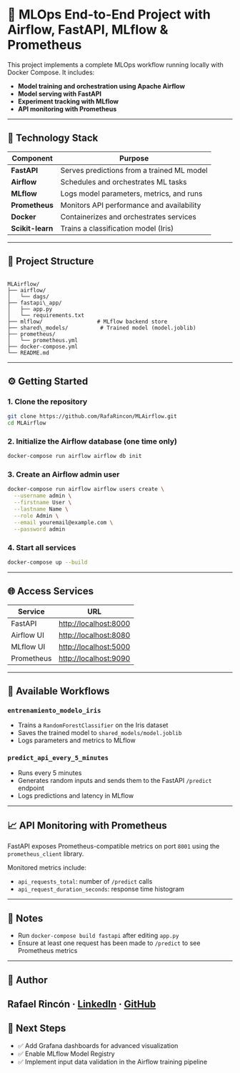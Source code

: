 # 🧠 MLOps End-to-End Project with Airflow, FastAPI, MLflow & Prometheus

This project implements a complete MLOps workflow running locally with Docker Compose. It includes:

- **Model training and orchestration using Apache Airflow**
- **Model serving with FastAPI**
- **Experiment tracking with MLflow**
- **API monitoring with Prometheus**

---

## 🚀 Technology Stack

| Component     | Purpose                                      |
|---------------|----------------------------------------------|
| **FastAPI**   | Serves predictions from a trained ML model   |
| **Airflow**   | Schedules and orchestrates ML tasks          |
| **MLflow**    | Logs model parameters, metrics, and runs     |
| **Prometheus**| Monitors API performance and availability    |
| **Docker**    | Containerizes and orchestrates services      |
| **Scikit-learn** | Trains a classification model (Iris)     |

---

## 📁 Project Structure

```

MLAirflow/
├── airflow/
│   └── dags/
├── fastapi\_app/
│   ├── app.py
│   └── requirements.txt
├── mlflow/                 # MLflow backend store
├── shared\_models/          # Trained model (model.joblib)
├── prometheus/
│   └── prometheus.yml
├── docker-compose.yml
└── README.md

````

---

## ⚙️ Getting Started

### 1. Clone the repository

```bash
git clone https://github.com/RafaRincon/MLAirflow.git
cd MLAirflow
````

### 2. Initialize the Airflow database (one time only)

```bash
docker-compose run airflow airflow db init
```

### 3. Create an Airflow admin user

```bash
docker-compose run airflow airflow users create \
  --username admin \
  --firstname User \
  --lastname Name \
  --role Admin \
  --email youremail@example.com \
  --password admin
```

### 4. Start all services

```bash
docker-compose up --build
```

---

## 🌐 Access Services

| Service    | URL                                            |
| ---------- | ---------------------------------------------- |
| FastAPI    | [http://localhost:8000](http://localhost:8000) |
| Airflow UI | [http://localhost:8080](http://localhost:8080) |
| MLflow UI  | [http://localhost:5000](http://localhost:5000) |
| Prometheus | [http://localhost:9090](http://localhost:9090) |

---

## 🤖 Available Workflows

### `entrenamiento_modelo_iris`

* Trains a `RandomForestClassifier` on the Iris dataset
* Saves the trained model to `shared_models/model.joblib`
* Logs parameters and metrics to MLflow

### `predict_api_every_5_minutes`

* Runs every 5 minutes
* Generates random inputs and sends them to the FastAPI `/predict` endpoint
* Logs predictions and latency in MLflow

---

## 📈 API Monitoring with Prometheus

FastAPI exposes Prometheus-compatible metrics on port `8001` using the `prometheus_client` library.

Monitored metrics include:

* `api_requests_total`: number of `/predict` calls
* `api_request_duration_seconds`: response time histogram

---

## 🔐 Notes

* Run `docker-compose build fastapi` after editing `app.py`
* Ensure at least one request has been made to `/predict` to see Prometheus metrics

---

## 📌 Author

Rafael Rincón · [LinkedIn](https://www.linkedin.com/in/rafael-rinc%C3%B3n-ram%C3%ADrez-a8b052122/) · [GitHub](https://github.com/RafaRincon)
---

## 🏁 Next Steps

* ✅ Add Grafana dashboards for advanced visualization
* ✅ Enable MLflow Model Registry
* ✅ Implement input data validation in the Airflow training pipeline
